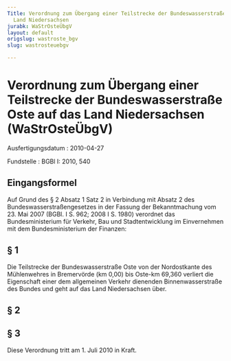 ```yaml
---
Title: Verordnung zum Übergang einer Teilstrecke der Bundeswasserstraße Oste auf das
  Land Niedersachsen
jurabk: WaStrOsteÜbgV
layout: default
origslug: wastroste_bgv
slug: wastrosteuebgv

---
```


# Verordnung zum Übergang einer Teilstrecke der Bundeswasserstraße Oste auf das Land Niedersachsen (WaStrOsteÜbgV)

Ausfertigungsdatum
:   2010-04-27

Fundstelle
:   BGBl I: 2010, 540

## Eingangsformel

Auf Grund des § 2 Absatz 1 Satz 2 in Verbindung mit Absatz 2 des
Bundeswasserstraßengesetzes in der Fassung der Bekanntmachung vom 23.
Mai 2007 (BGBl. I S. 962; 2008 I S. 1980) verordnet das
Bundesministerium für Verkehr, Bau und Stadtentwicklung im
Einvernehmen mit dem Bundesministerium der Finanzen:

## § 1

Die Teilstrecke der Bundeswasserstraße Oste von der Nordostkante des
Mühlenwehres in Bremervörde (km 0,00) bis Oste-km 69,360 verliert die
Eigenschaft einer dem allgemeinen Verkehr dienenden Binnenwasserstraße
des Bundes und geht auf das Land Niedersachsen über.

## § 2

## § 3

Diese Verordnung tritt am 1. Juli 2010 in Kraft.

